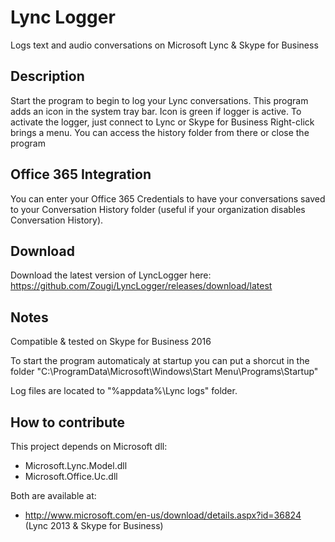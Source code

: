 # Lync Logger


Logs text and audio conversations on Microsoft Lync & Skype for Business


## Description

Start the program to begin to log your Lync conversations.
This program adds an icon in the system tray bar.
Icon is green if logger is active. To activate the logger, just connect to Lync or Skype for Business
Right-click brings a menu. You can access the history folder from there or close the program

## Office 365 Integration
You can enter your Office 365 Credentials to have your conversations saved to your Conversation History folder (useful if your organization disables Conversation History).


## Download

Download the latest version of LyncLogger here:
https://github.com/Zougi/LyncLogger/releases/download/latest


## Notes

Compatible & tested on Skype for Business 2016

To start the program automaticaly at startup you can put a shorcut in the folder "C:\ProgramData\Microsoft\Windows\Start Menu\Programs\Startup"

Log files are located to "%appdata%\Lync logs" folder.


## How to contribute

This project depends on Microsoft dll:
- Microsoft.Lync.Model.dll
- Microsoft.Office.Uc.dll

Both are available at:
- http://www.microsoft.com/en-us/download/details.aspx?id=36824 (Lync 2013 & Skype for Business)

